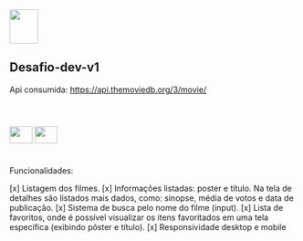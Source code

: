 <img height="60" width="50" src="https://www.themoviedb.org/assets/2/v4/logos/v2/blue_square_1-5bdc75aaebeb75dc7ae79426ddd9be3b2be1e342510f8202baf6bffa71d7f5c4.svg" />

## Desafio-dev-v1
Api consumida: https://api.themoviedb.org/3/movie/
 #
<div style="display: inline-block"><br>
  <img align="center" height="30" width="40" src="https://cdn.jsdelivr.net/gh/devicons/devicon/icons/javascript/javascript-original.svg" />
  <img align="center" height="30" width="40" src="https://cdn.jsdelivr.net/gh/devicons/devicon/icons/vuejs/vuejs-original-wordmark.svg" />
</div>

#

Funcionalidades:

 [x] Listagem dos filmes.
 [x] Informações listadas: poster e  título. Na tela de detalhes são listados mais dados, como:  sinopse, média de votos e data de publicação.
 [x] Sistema de busca pelo nome do filme (input).
 [x] Lista de favoritos, onde é possível visualizar os itens favoritados em uma tela específica (exibindo pôster e título).
 [x] Responsividade desktop e mobile
